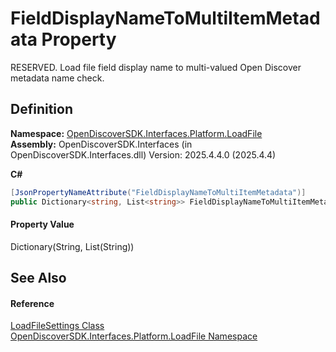 # FieldDisplayNameToMultiItemMetadata Property


RESERVED. Load file field display name to multi-valued Open Discover metadata name check.



## Definition
**Namespace:** <a href="64ba929d-e4db-0192-acbb-9e65aff4a599">OpenDiscoverSDK.Interfaces.Platform.LoadFile</a>  
**Assembly:** OpenDiscoverSDK.Interfaces (in OpenDiscoverSDK.Interfaces.dll) Version: 2025.4.4.0 (2025.4.4)

**C#**
``` C#
[JsonPropertyNameAttribute("FieldDisplayNameToMultiItemMetadata")]
public Dictionary<string, List<string>> FieldDisplayNameToMultiItemMetadata { get; set; }
```



#### Property Value
Dictionary(String, List(String))

## See Also


#### Reference
<a href="ee220e30-2094-dd55-5185-7f3f158d4dbf">LoadFileSettings Class</a>  
<a href="64ba929d-e4db-0192-acbb-9e65aff4a599">OpenDiscoverSDK.Interfaces.Platform.LoadFile Namespace</a>  
